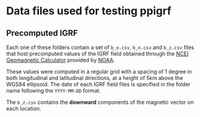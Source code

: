 # Data files used for testing ppigrf

## Precomputed IGRF

Each one of these folders contain a set of `b_e.csv`, `b_n.csv` and `b_z.csv`
files that host precomputed values of the IGRF field obtained through the [NCEI
Geomagnetic
Calculator](https://www.ngdc.noaa.gov/geomag/calculators/magcalc.shtml)
provided by [NOAA](https://www.ngdc.noaa.gov).

These values were computed in a regular grid with a spacing of 1 degree in both
longitudinal and latitudinal directions, at a height of 5km above the WGS84
ellipsoid. The date of each IGRF field files is specified in the folder name
following the `YYYY-MM-DD` format.

The `b_z.csv` contains the **downward** components of the magnetic vector on
each location.
